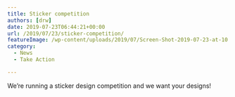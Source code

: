 ```yaml
---
title: Sticker competition
authors: [drw]
date: 2019-07-23T06:44:21+00:00
url: /2019/07/23/sticker-competition/
featureImage: /wp-content/uploads/2019/07/Screen-Shot-2019-07-23-at-10.44.19-am.png
category:
  - News
  - Take Action

---
```

We&#8217;re running a sticker design competition and we want your designs!
